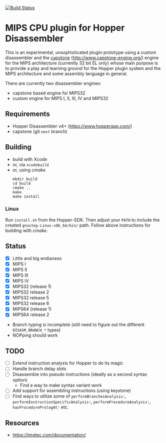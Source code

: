 [![Build Status](https://travis-ci.org/makigumo/MIPSCPU.svg?branch=master)](https://travis-ci.org/makigumo/MIPSCPU)

# MIPS CPU plugin for Hopper Disassembler

This is an experimental, unsophisticated plugin prototype using a custom disassembler and the [capstone](https://github.com/aquynh/capstone) (http://www.capstone-engine.org/) engine for the MIPS architecture (currently 32 bit EL only) whose main purpose is to provide a play and learning ground for the Hopper plugin system and the MIPS architecture and some assembly language in general.

There are currently two disassembler engines:
* capstone based engine for MIPS32
* custom engine for MIPS I, II, III, IV and MIPS32

## Requirements

* Hopper Disassembler v4+ (https://www.hopperapp.com/)
* capstone (git `next` branch)

## Building

* build with Xcode
* or, via `xcodebuild`
* or, using *cmake*
    ```
    mkdir build
    cd build
    cmake ..
    make
    make install
    ```
### Linux

Run `install.sh` from the Hopper-SDK.
Then adjust your `PATH` to include the created `gnustep-Linux-x86_64/bin/` path.
Follow above instructions for building with *cmake*.

## Status

- [x] Little and big endianess
- [x] MIPS I
- [x] MIPS II
- [x] MIPS III
- [x] MIPS IV
- [x] MIPS32 (release 1)
- [x] MIPS32 release 2
- [x] MIPS32 release 5
- [x] MIPS32 release 6
- [x] MIPS64 (release 1)
- [x] MIPS64 release 2
* Branch typing is incomplete (still need to figure out the different `DISASM_BRANCH_*` types)
* NOPping should work

## TODO

* [ ] Extend instruction analysis for Hopper to do its magic
* [ ] Handle branch delay slots
* [ ] Disassemble into pseudo instructions (ideally as a second syntax option)
    * Find a way to make syntax variant work
* [ ] Add support for assembling instructions (using keystone)
* [ ] Find ways to utilize some of `performBranchesAnalysis:`, `performInstructionSpecificAnalysis:`, `performProcedureAnalysis:`, `hasProcedurePrologAt:` etc.

## Resources

* https://imgtec.com/documentation/
